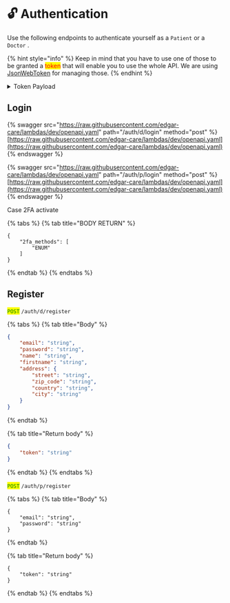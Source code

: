 # 🔓 Authentication

Use the following endpoints to authenticate yourself as a `Patient` or a `Doctor` .

{% hint style="info" %}
Keep in mind that you have to use one of those to be granted a <mark style="color:red;">token</mark> that will enable you to use the whole API. We are using [JsonWebToken](https://jwt.io) for managing those.
{% endhint %}

<details>

<summary>Token Payload</summary>

#### For the doctor :

```json
"doctor": {
    "id": string,
    "password": string,
    "name": string,
    "last_name": string,
    "email": string,
    "address": string
 }
```

#### For the patient

```json
"patient": {
    "id": string,
    "password": string,
    "name": string,
    "last_name": string,
    "email": string,
    "age": int,
    "height": int,
    "weight": int,
    "sex": string"
 }
```



</details>

## Login

{% swagger src="https://raw.githubusercontent.com/edgar-care/lambdas/dev/openapi.yaml" path="/auth/d/login" method="post" %}
[https://raw.githubusercontent.com/edgar-care/lambdas/dev/openapi.yaml](https://raw.githubusercontent.com/edgar-care/lambdas/dev/openapi.yaml)
{% endswagger %}

{% swagger src="https://raw.githubusercontent.com/edgar-care/lambdas/dev/openapi.yaml" path="/auth/p/login" method="post" %}
[https://raw.githubusercontent.com/edgar-care/lambdas/dev/openapi.yaml](https://raw.githubusercontent.com/edgar-care/lambdas/dev/openapi.yaml)
{% endswagger %}



Case 2FA activate

{% tabs %}
{% tab title="BODY RETURN" %}
```
{
	"2fa_methods": [
		"ENUM"
	]
}
```
{% endtab %}
{% endtabs %}

##

## Register

<mark style="color:green;">`POST`</mark> `/auth/d/register`

{% tabs %}
{% tab title="Body" %}
```json
{
	"email": "string", 
	"password": "string",
	"name": "string",
	"firstname": "string",
	"address": {
		"street": "string", 
		"zip_code": "string", 
		"country": "string",
		"city": "string"
	}
}
```
{% endtab %}

{% tab title="Return body" %}
```json
{
    "token": "string"
}
```
{% endtab %}
{% endtabs %}

<mark style="color:green;">`POST`</mark> `/auth/p/register`

{% tabs %}
{% tab title="Body" %}
```
{
    "email": "string",
    "password": "string"
}
```
{% endtab %}

{% tab title="Return body" %}
```
{
    "token": "string"
}
```
{% endtab %}
{% endtabs %}
